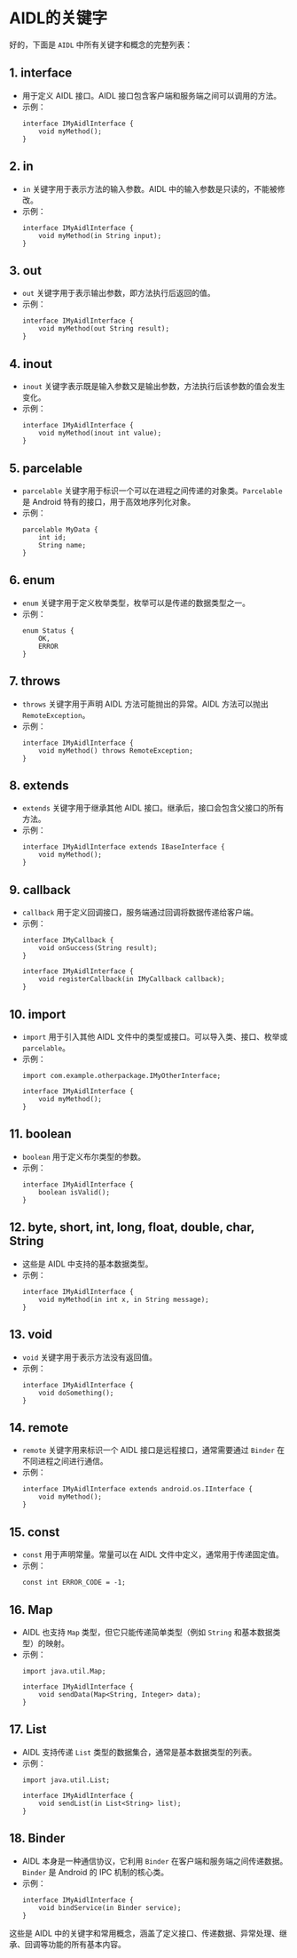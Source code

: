 # AIDL的关键字

好的，下面是 `AIDL` 中所有关键字和概念的完整列表：

## 1. **interface**
   - 用于定义 AIDL 接口。AIDL 接口包含客户端和服务端之间可以调用的方法。
   - 示例：
     ```aidl
     interface IMyAidlInterface {
         void myMethod();
     }
     ```

## 2. **in**
   - `in` 关键字用于表示方法的输入参数。AIDL 中的输入参数是只读的，不能被修改。
   - 示例：
     ```aidl
     interface IMyAidlInterface {
         void myMethod(in String input);
     }
     ```

## 3. **out**
   - `out` 关键字用于表示输出参数，即方法执行后返回的值。
   - 示例：
     ```aidl
     interface IMyAidlInterface {
         void myMethod(out String result);
     }
     ```

## 4. **inout**
   - `inout` 关键字表示既是输入参数又是输出参数，方法执行后该参数的值会发生变化。
   - 示例：
     ```aidl
     interface IMyAidlInterface {
         void myMethod(inout int value);
     }
     ```

## 5. **parcelable**
   - `parcelable` 关键字用于标识一个可以在进程之间传递的对象类。`Parcelable` 是 Android 特有的接口，用于高效地序列化对象。
   - 示例：
     ```aidl
     parcelable MyData {
         int id;
         String name;
     }
     ```

## 6. **enum**
   - `enum` 关键字用于定义枚举类型，枚举可以是传递的数据类型之一。
   - 示例：
     ```aidl
     enum Status {
         OK,
         ERROR
     }
     ```

## 7. **throws**
   - `throws` 关键字用于声明 AIDL 方法可能抛出的异常。AIDL 方法可以抛出 `RemoteException`。
   - 示例：
     ```aidl
     interface IMyAidlInterface {
         void myMethod() throws RemoteException;
     }
     ```

## 8. **extends**
   - `extends` 关键字用于继承其他 AIDL 接口。继承后，接口会包含父接口的所有方法。
   - 示例：
     ```aidl
     interface IMyAidlInterface extends IBaseInterface {
         void myMethod();
     }
     ```

## 9. **callback**
   - `callback` 用于定义回调接口，服务端通过回调将数据传递给客户端。
   - 示例：
     ```aidl
     interface IMyCallback {
         void onSuccess(String result);
     }

     interface IMyAidlInterface {
         void registerCallback(in IMyCallback callback);
     }
     ```

## 10. **import**
   - `import` 用于引入其他 AIDL 文件中的类型或接口。可以导入类、接口、枚举或 `parcelable`。
   - 示例：
     ```aidl
     import com.example.otherpackage.IMyOtherInterface;

     interface IMyAidlInterface {
         void myMethod();
     }
     ```

## 11. **boolean**
   - `boolean` 用于定义布尔类型的参数。
   - 示例：
     ```aidl
     interface IMyAidlInterface {
         boolean isValid();
     }
     ```

## 12. **byte, short, int, long, float, double, char, String**
   - 这些是 AIDL 中支持的基本数据类型。
   - 示例：
     ```aidl
     interface IMyAidlInterface {
         void myMethod(in int x, in String message);
     }
     ```

## 13. **void**
   - `void` 关键字用于表示方法没有返回值。
   - 示例：
     ```aidl
     interface IMyAidlInterface {
         void doSomething();
     }
     ```

## 14. **remote**
   - `remote` 关键字用来标识一个 AIDL 接口是远程接口，通常需要通过 `Binder` 在不同进程之间进行通信。
   - 示例：
     ```aidl
     interface IMyAidlInterface extends android.os.IInterface {
         void myMethod();
     }
     ```

## 15. **const**
   - `const` 用于声明常量。常量可以在 AIDL 文件中定义，通常用于传递固定值。
   - 示例：
     ```aidl
     const int ERROR_CODE = -1;
     ```

## 16. **Map**
   - AIDL 也支持 `Map` 类型，但它只能传递简单类型（例如 `String` 和基本数据类型）的映射。
   - 示例：
     ```aidl
     import java.util.Map;

     interface IMyAidlInterface {
         void sendData(Map<String, Integer> data);
     }
     ```

## 17. **List**
   - AIDL 支持传递 `List` 类型的数据集合，通常是基本数据类型的列表。
   - 示例：
     ```aidl
     import java.util.List;

     interface IMyAidlInterface {
         void sendList(in List<String> list);
     }
     ```

## 18. **Binder**
   - AIDL 本身是一种通信协议，它利用 `Binder` 在客户端和服务端之间传递数据。`Binder` 是 Android 的 IPC 机制的核心类。
   - 示例：
     ```aidl
     interface IMyAidlInterface {
         void bindService(in Binder service);
     }
     ```

这些是 AIDL 中的关键字和常用概念，涵盖了定义接口、传递数据、异常处理、继承、回调等功能的所有基本内容。